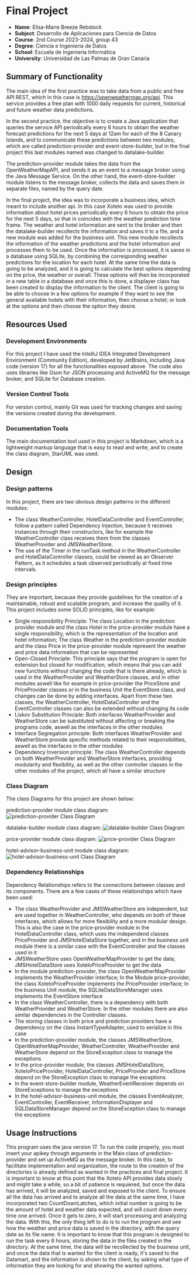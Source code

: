 # Final Project
- **Name**: Elisa-Marie Breeze Rebstock
- **Subject**: Desarrollo de Aplicaciones para Ciencia de Datos
- **Course**: 2nd Course 2023-2024, group 43
- **Degree**: Ciencia e Ingeniería de Datos
- **School**: Escuela de Ingeniería Informática
- **University**: Universidad de Las Palmas de Gran Canaria

## Summary of Functionality

The main idea of the first practice was to take data from a public and free API REST, which in this case is https://openweathermap.org/api. This service provides a free plan with 1000 daily requests for current, historical and future weather data predictions.

In the second practice, the objective is to create a Java application that queries the service API periodically every 6 hours to obtain the weather forecast predictions for the next 5 days at 12am for each of the 8 Canary Islands, and to communicate these predictions between two modules, which are called prediction-provider and event-store-builder, but in the final project this last modules named was changed to datalake-builder.

The prediction-provider module takes the data from the OpenWeatherMapAPI, and sends it as an event to a message broker using the Java Message Service.
On the other hand, the event-store-builder module listens to the message broker, collects the data and saves them in separate files, named by the query date.

In the final project, the idea was to incorporate a business idea, which meant to include another api. In this case Xotelo was used to provide information about hotel prices periodically every 6 hours to obtain the price for the next 5 days, so that in coincides with the weather prediction time frame.
The weather and hotel information are sent to the broker and then the datalake-builder recollects the information and saves it to a file, and a new module was added for the business unit.
This new module recollects the information of the weather predictions and the hotel information and processes them to be used. Once the information is processed, it is saves in a database using SQLite, by combining the corresponding weather predictions for the location for each hotel. 
At the same time the data is going to be analyzed, and it is going to calculate the best options depending on the price, the weather or overall. These options will then be incorporated in a new table in a database and once this is done, a displayer class has been created to display the information to the client. 
The client is going to be able to choose in a few options for example if they want to see the general available hotels with their information, then choose a hotel; or look at the options and then choose the option they desire. 

## Resources Used
### Development Environments
For this project I have used the IntelliJ IDEA Integrated Development Environment (Community Edition), developed by JetBrains, including Java code (version 17) for all the functionalities exposed above. The code also uses libraries like Gson for JSON processing and ActiveMQ for the message broker, and SQLite for Database creation.
### Version Control Tools
For version control, mainly Git was used for tracking changes and saving the versions created during the development.
### Documentation Tools
The main documentation tool used in this project is Markdown, which is a lightweight markup language that is easy to read and write, and to create the class diagram, StarUML was used.

## Design

### Design patterns
In this project, there are two obvious design patterns in the different modules: 
- The class WeatherController, HotelDataController and EventController, follow a pattern called Dependency Injection, because it receives instances through their constructors, like for example the WeatherController class receives them from the classes WeatherProvider and JMSWeatherStore. 
- The use of the Timer in the runTask method in the WeatherController and HotelDataController classes, could be viewed as an Observer Pattern, as it schedules a task observed periodically at fixed time intervals.

### Design principles
They are important, because they provide guidelines for the creation of a maintainable, robust and scalable program, and increase the quality of it. This project includes some SOLID principles, like for example:
- Single responsibility Principle: The class Location in the prediction provider module and the class Hotel in the price-provider module have a single responsibility, which is the representation of the location and hotel information; The class Weather in the prediction-provider module and the class Price in the price-provider module represent the weather and price data information that can be represented
- Open-Closed Principle: This principle says that the program is open for extension but closed for modification, which means that you can add new functions without changing the code that is there already, which is used in the WeatherProvider and WeatherStore classes, and in other modules aswell like for example in price-provider the PriceStore and PriceProvider classes or in the business Unit the EventStore class, and changes can be done by adding interfaces. Apart from these two classes, the WeatherController, HotelDataController and the EventController classes can also be extended without changing its code
- Liskov Substitution Principle: Both interfaces WeatherProvider and WeatherStore can be substituted without affecting or breaking the programs code, aswell as the interfaces in the other modules
- Interface Segregation principle: Both interfaces WeatherProvider and WeatherStore provide specific methods related to their responsibilities, aswell as the interfaces in the other modules
- Dependency Inversion principle: The class WeatherController depends on both WeatherProvider and WeatherStore interfaces, providing modularity and flexibility, as well as the other controller classes in the other modules of the project, which all have a similar structure

### Class Diagram
The class Diagrams for this project are shown below:

prediction-provider module class diagram:
![prediction-provider Class Diagram](UMLPredictionProvider.png)

datalake-builder module class diagram:
![datalake-builder Class Diagram](UMLDatalakeBuilder.png)

price-provider module class diagram:
![price-provider Class Diagram](UMLPriceProvider.png)

hotel-advisor-business-unit module class diagram:
![hotel-advisor-business-unit Class Diagram](UMLBusinessUnit.png)


### Dependency Relationships
Dependency Relationships refers to the connections between classes and its components. There are a few cases of these relationships which have been used: 
- The class WeatherProvider and JMSWeatherStore are independent, but are used together in WeatherController, who depends on both of these interfaces, which allows for more flexibility and a more modular design. This is also the case in the price-provider module in the HotelDataController class, which uses the independend classes PriceProvider and JMSHotelDataStore together, and in the business unit module there is a similar case with the EventController and the classes used in it
- JMSWeatherStore uses OpenWeatherMapProvider to get the data; JMSHotelDataStore uses XoteloPriceProvider to get the data
- In the module prediction-provider, the class OpenWeatherMapProvider implements the WeatherProvider interface; In the Module price-provider, the class XoteloPriceProvider implements the PriceProvider interface; In the business Unit module, the SQLiteDataStoreManager uses implements the EventStore interface
- In the class WeatherController, there is a dependency with both WeatherProvider and WeatherStore. In the other modules there are also similar dependencies in the Controller classes.
- The storing classes in both price and prediction providers have a dependency on the class InstantTypeAdapter, used to serialize in this case
- In the prediction-provider module, the classes JMSWeatherStore, OpenWeatherMapProvider, WeatherController, WeatherProvider and WeatherStore depend on the StoreException class to manage the exceptions
- In the price-provider module, the classes JMSHotelDataStore, XoteloPriceProvider, HotelDataController, PriceProvider and PriceStore depend on the StoreException class to manage the exceptions
- In the event-store-builder module, WeatherEventReceiver depends on StoreExceptions to manage the exceptions
- In the hotel-advisor-business-unit module, the classes EventAnalyzer, EventController, EventReceiver, InformationDisplayer and SQLDataStoreManager depend on the StoreException class to manage the exceptions

## Usage Instructions
This program uses the java version 17. To run the code properly, you must insert your apikey through arguments in the Main class of prediction-provider and set up ActiveMQ as the message broker.
In this case, to facilitate implementation and organization, the route to the creation of the directories is already defined as wanted in the practices and final project. 
It is important to know at this point that the Xotelo API provides data slowly and might take a while, so a bit of patience is requiered, but once the data has arrived, it will be analyzed, saved and exposed to the client. 
To ensure all the data has arrived and to analyze all the data at the same time, I have incorporated two CountDownLatches, which initial number is going to be the amount of hotel and weather data expected, and will count down every time one arrived. Once it gets to zero, it will start processing and analyzing the data.
With this, the only thing left to do is to run the program and see how the weather and price data is saved in the directory, with the query date as its file name.
It is important to know that this program is designed to run the task every 6 hours, storing the data in the files created in the directory.
At the same time, the data will be recollected by the business unit, and once the data that is wanted for the client is ready, it's saved to the Datamart, and the information is shown to the client, by asking what type of information they are looking for and showing the wanted options. 




